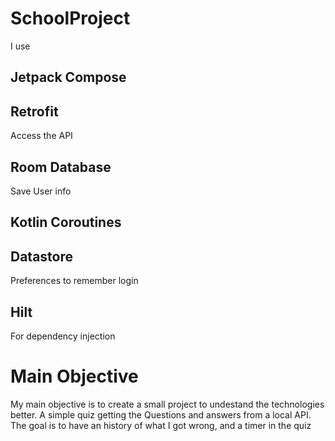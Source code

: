 # SchoolProject
I use 
## Jetpack Compose
## Retrofit
Access the API
## Room Database
Save User info
## Kotlin Coroutines
## Datastore
Preferences to remember login
## Hilt
For dependency injection
# Main Objective
My main objective is to create a small project to undestand the technologies better.
A simple quiz getting the Questions and answers from a local API. 
The goal  is to have an history of what I got wrong, and a timer in the quiz
